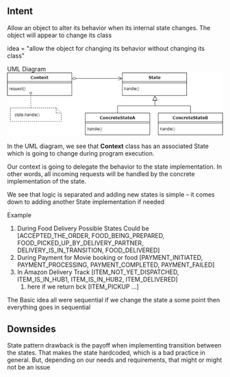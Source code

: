 Intent
--------
Allow an object to alter its behavior when its internal state changes. The object
will appear to change its class

idea = "allow the object for changing its behavior without changing its class"

UML Diagram
![state.png](state.png)

In the UML diagram, we see that **Context** class has an associated State which is going to change during program execution.

Our context is going to delegate the behavior to the state implementation. In other words, all incoming requests will be handled by the concrete implementation of the state.

We see that logic is separated and adding new states is simple – it comes down to adding another State implementation if needed

Example
1. During Food Delivery Possible States Could be [ACCEPTED_THE_ORDER, FOOD_BEING_PREPARED, FOOD_PICKED_UP_BY_DELIVERY_PARTNER,
   DELIVERY_IS_IN_TRANSITION, FOOD_DELIVERED]
2. During Payment for Movie booking or food [PAYMENT_INITIATED, PAYMENT_PROCESSING, PAYMENT_COMPLETED, PAYMENT_FAILED]
3. In Amazon Delivery Track [ITEM_NOT_YET_DISPATCHED, ITEM_IS_IN_HUB1, ITEM_IS_IN_HUB2, ITEM_DELIVERED]
   1. here if we return bck [ITEM_PICKUP ...]
   
The Basic idea all were sequential if we change the state a some point then everything goes in sequential

Downsides
----------
State pattern drawback is the payoff when implementing transition between the states.
That makes the state hardcoded, which is a bad practice in general.
But, depending on our needs and requirements, that might or might not be an issue




